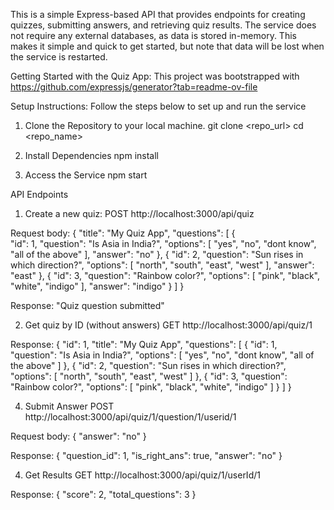 This is a simple Express-based API that provides endpoints for creating quizzes, submitting answers, and retrieving quiz results. The service does not require any external databases, as data is stored in-memory. This makes it simple and quick to get started, but note that data will be lost when the service is restarted.

Getting Started with the Quiz App:
This project was bootstrapped with https://github.com/expressjs/generator?tab=readme-ov-file

Setup Instructions:
Follow the steps below to set up and run the service

1. Clone the Repository to your local machine.
git clone <repo_url>
cd <repo_name>

2. Install Dependencies
npm install

3. Access the Service
npm start

API Endpoints
1. Create a new quiz:
POST http://localhost:3000/api/quiz

Request body: 
{
    "title": "My Quiz App",
    "questions": [
        {   
            "id": 1,
            "question": "Is Asia in India?",
            "options": [
                "yes",
                "no",
                "dont know",
                "all of the above"
            ],
            "answer": "no"
        },
         {
             "id": 2,
            "question": "Sun rises in which direction?",
            "options": [
                "north",
                "south",
                "east",
                "west"
            ],
            "answer": "east"
        },
         { 
             "id": 3,
            "question": "Rainbow color?",
            "options": [
                "pink",
                "black",
                "white",
                "indigo"
            ],
            "answer": "indigo"
        }
    ]
}

Response:
"Quiz question submitted"

2. Get quiz by ID (without answers)
GET http://localhost:3000/api/quiz/1

Response: 
{
    "id": 1,
    "title": "My Quiz App",
    "questions": [
        {
            "id": 1,
            "question": "Is Asia in India?",
            "options": [
                "yes",
                "no",
                "dont know",
                "all of the above"
            ]
        },
        {
            "id": 2,
            "question": "Sun rises in which direction?",
            "options": [
                "north",
                "south",
                "east",
                "west"
            ]
        },
        {
            "id": 3,
            "question": "Rainbow color?",
            "options": [
                "pink",
                "black",
                "white",
                "indigo"
            ]
        }
    ]
}

4. Submit Answer
POST http://localhost:3000/api/quiz/1/question/1/userid/1

Request body:
{
   "answer": "no"
}

Response: 
{
    "question_id": 1,
    "is_right_ans": true,
    "answer": "no"
}

4. Get Results
GET http://localhost:3000/api/quiz/1/userId/1

Response:
{
    "score": 2,
    "total_questions": 3
}


